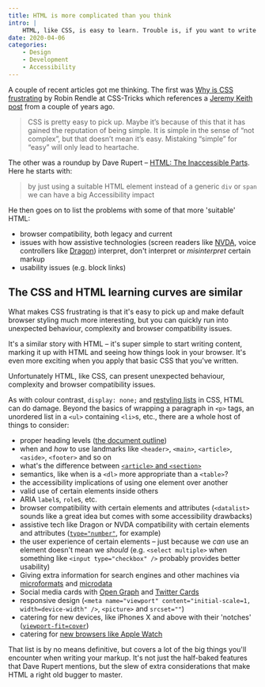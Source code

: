 ```yaml
---
title: HTML is more complicated than you think
intro: |
    HTML, like CSS, is easy to learn. Trouble is, if you want to write it well, it gets complicated very quickly.
date: 2020-04-06
categories:
    - Design
    - Development
    - Accessibility
---
```


A couple of recent articles got me thinking. The first was [Why is CSS frustrating](https://css-tricks.com/why-is-css-frustrating/) by Robin Rendle at CSS-Tricks which references a [Jeremy Keith post](https://adactio.com/journal/12571) from a couple of years ago.

> CSS is pretty easy to pick up. Maybe it’s because of this that it has gained the reputation of being simple. It is simple in the sense of “not complex”, but that doesn’t mean it’s easy. Mistaking “simple” for “easy” will only lead to heartache.

The other was a roundup by Dave Rupert – [HTML: The Inaccessible Parts](https://daverupert.com/2020/02/html-the-inaccessible-parts/). Here he starts with:

> by just using a suitable HTML element instead of a generic `div` or `span` we can have a big Accessibility impact

He then goes on to list the problems with some of that more 'suitable' HTML:

- browser compatibility, both legacy and current
- issues with how assistive technologies (screen readers like [NVDA](https://www.nvaccess.org/about-nvda/), voice controllers like [Dragon](https://www.nuance.com/dragon.html)) interpret, don't interpret or *misinterpret* certain markup
- usability issues (e.g. block links)


## The CSS and HTML learning curves are similar

What makes CSS frustrating is that it's easy to pick up and make default browser styling much more interesting, but you can quickly run into unexpected behaviour, complexity and browser compatibility issues.

It's a similar story with HTML – it's super simple to start writing content, marking it up with HTML and seeing how things look in your browser. It's even more exciting when you apply that basic CSS that you've written.

Unfortunately HTML, like CSS, can present unexpected behaviour, complexity and browser compatibility issues.

As with colour contrast, `display: none;` and [restyling lists](https://www.scottohara.me/blog/2019/01/12/lists-and-safari.html) in CSS, HTML can do damage. Beyond the basics of wrapping a paragraph in `<p>` tags, an unordered list in a `<ul>` containing `<li>`s, etc., there are a whole host of things to consider:

- proper heading levels ([the document outline](/blog/using-the-html-document-outline))
- when and *how* to use landmarks like `<header>`, `<main>`, `<article>`, `<aside>`, `<footer>` and so on
- what's the difference between [`<article>` and `<section>`](https://www.smashingmagazine.com/2020/01/html5-article-section/)
- semantics, like when is a `<dl>` more appropriate than a `<table>`?
- the accessibility implications of using one element over another
- valid use of certain elements inside others
- ARIA `label`s, `role`s, etc.
- browser compatibility with certain elements and attributes (`<datalist>` sounds like a great idea but comes with some accessibility drawbacks)
- assistive tech like Dragon or NVDA compatibility with certain elements and attributes ([`type="number"`](https://technology.blog.gov.uk/2020/02/24/why-the-gov-uk-design-system-team-changed-the-input-type-for-numbers/), for example)
- the user experience of certain elements – just because we *can* use an element doesn't mean we *should* (e.g. `<select multiple>` when something like `<input type="checkbox" />` probably provides better usability)
- Giving extra information for search engines and other machines via [microformats](http://microformats.org) and [microdata](https://schema.org)
- Social media cards with [Open Graph](https://ogp.me) and [Twitter Cards](https://developer.twitter.com/en/docs/tweets/optimize-with-cards/guides/getting-started)
- responsive design (`<meta name="viewport" content="initial-scale=1, width=device-width" />`, `<picture>` and `srcset=""`)
- catering for new devices, like iPhones X and above with their 'notches' ([`viewport-fit=cover`](https://webkit.org/blog/7929/designing-websites-for-iphone-x/))
- catering for [new browsers like Apple Watch](https://www.brucelawson.co.uk/2018/the-practical-value-of-semantic-html/)

That list is by no means definitive, but covers a lot of the big things you'll encounter when writing your markup. It's not just the half-baked features that Dave Rupert mentions, but the slew of extra considerations that make HTML a right old bugger to master.
